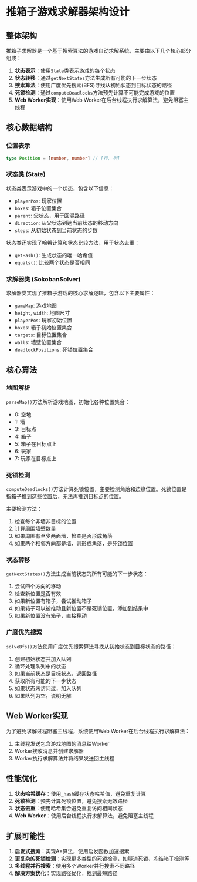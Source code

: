 # 推箱子游戏求解器架构设计

## 整体架构

推箱子求解器是一个基于搜索算法的游戏自动求解系统，主要由以下几个核心部分组成：

1. **状态表示**：使用`State`类表示游戏的每个状态
2. **状态转移**：通过`getNextStates`方法生成所有可能的下一步状态
3. **搜索算法**：使用广度优先搜索(BFS)寻找从初始状态到目标状态的路径
4. **死锁检测**：通过`computeDeadlocks`方法预先计算不可能完成游戏的位置
5. **Web Worker实现**：使用Web Worker在后台线程执行求解算法，避免阻塞主线程

## 核心数据结构

### 位置表示

```typescript
type Position = [number, number] // [行, 列]
```

### 状态类 (State)

状态类表示游戏中的一个状态，包含以下信息：

- `playerPos`: 玩家位置
- `boxes`: 箱子位置集合
- `parent`: 父状态，用于回溯路径
- `direction`: 从父状态到达当前状态的移动方向
- `steps`: 从初始状态到当前状态的步数

状态类还实现了哈希计算和状态比较方法，用于状态去重：

- `getHash()`: 生成状态的唯一哈希值
- `equals()`: 比较两个状态是否相同

### 求解器类 (SokobanSolver)

求解器类实现了推箱子游戏的核心求解逻辑，包含以下主要属性：

- `gameMap`: 游戏地图
- `height`, `width`: 地图尺寸
- `playerPos`: 玩家初始位置
- `boxes`: 箱子初始位置集合
- `targets`: 目标位置集合
- `walls`: 墙壁位置集合
- `deadlockPositions`: 死锁位置集合

## 核心算法

### 地图解析

`parseMap()`方法解析游戏地图，初始化各种位置集合：

- 0: 空地
- 1: 墙
- 3: 目标点
- 4: 箱子
- 5: 箱子在目标点上
- 6: 玩家
- 7: 玩家在目标点上

### 死锁检测

`computeDeadlocks()`方法计算死锁位置，主要检测角落和边缘位置。死锁位置是指箱子推到这些位置后，无法再推到目标点的位置。

主要检测方法：

1. 检查每个非墙非目标的位置
2. 计算周围墙壁数量
3. 如果周围有至少两面墙，检查是否形成角落
4. 如果两个相邻方向都是墙，则形成角落，是死锁位置

### 状态转移

`getNextStates()`方法生成当前状态的所有可能的下一步状态：

1. 尝试四个方向的移动
2. 检查新位置是否有效
3. 如果新位置有箱子，尝试推动箱子
4. 如果箱子可以被推动且新位置不是死锁位置，添加到结果中
5. 如果新位置没有箱子，直接移动

### 广度优先搜索

`solveBfs()`方法使用广度优先搜索算法寻找从初始状态到目标状态的路径：

1. 创建初始状态并加入队列
2. 循环处理队列中的状态
3. 如果当前状态是目标状态，返回路径
4. 获取所有可能的下一步状态
5. 如果状态未访问过，加入队列
6. 如果队列为空，说明无解

## Web Worker实现

为了避免求解过程阻塞主线程，系统使用Web Worker在后台线程执行求解算法：

1. 主线程发送包含游戏地图的消息给Worker
2. Worker接收消息并创建求解器
3. Worker执行求解算法并将结果发送回主线程

## 性能优化

1. **状态哈希缓存**：使用`_hash`缓存状态哈希值，避免重复计算
2. **死锁检测**：预先计算死锁位置，避免搜索无效路径
3. **状态去重**：使用哈希集合避免重复访问相同状态
4. **Web Worker**：使用后台线程执行求解算法，避免阻塞主线程

## 扩展可能性

1. **启发式搜索**：实现A\*算法，使用启发函数加速搜索
2. **更复杂的死锁检测**：实现更多类型的死锁检测，如隧道死锁、冻结箱子检测等
3. **多线程并行搜索**：使用多个Worker并行搜索不同路径
4. **解决方案优化**：实现路径优化，找到最短路径
